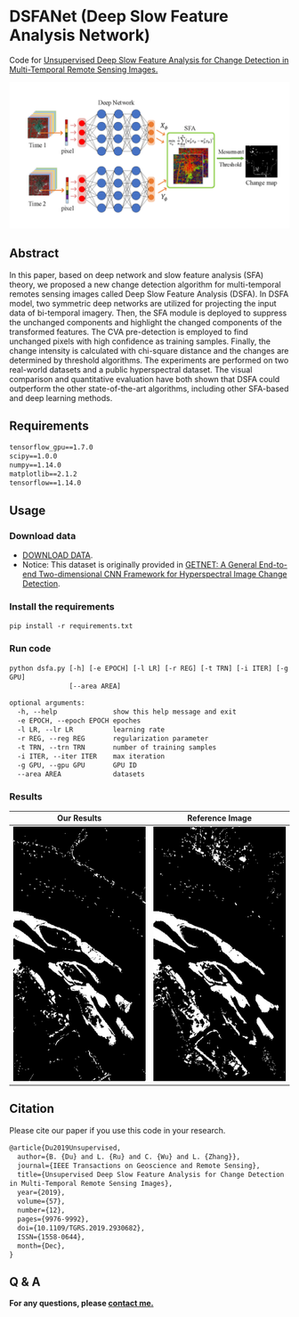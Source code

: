 # DSFANet (Deep Slow Feature Analysis Network)
Code for [Unsupervised Deep Slow Feature Analysis for Change Detection in Multi-Temporal Remote Sensing Images.](https://arxiv.org/abs/1812.00645)

<img src="./figures/dsfa.png">

## Abstract
In this paper, based on deep network and slow feature analysis (SFA) theory, we proposed a new change detection algorithm for multi-temporal remotes sensing images called Deep Slow Feature Analysis (DSFA). In DSFA model, two symmetric deep networks are utilized for projecting the input data of bi-temporal imagery. Then, the SFA module is deployed to suppress the unchanged components and highlight the changed components of the transformed features. The CVA pre-detection is employed to find unchanged pixels with high confidence as training samples. Finally, the change intensity is calculated with chi-square distance and the changes are determined by threshold algorithms. The experiments are performed on two real-world datasets and a public hyperspectral dataset. The visual comparison and quantitative evaluation have both shown that DSFA could outperform the other state-of-the-art algorithms, including other SFA-based and deep learning methods.


## Requirements

```
tensorflow_gpu==1.7.0
scipy==1.0.0
numpy==1.14.0
matplotlib==2.1.2
tensorflow==1.14.0
```

## Usage
### Download data
- [DOWNLOAD DATA](https://pan.baidu.com/s/1I_1o7RePylgjzxAPXZ6BMA).
- Notice: This dataset is originally provided in [GETNET: A General End-to-end Two-dimensional CNN Framework for Hyperspectral Image Change Detection](https://arxiv.org/abs/1905.01662).

### Install the requirements
```
pip install -r requirements.txt
```
### Run code
```
python dsfa.py [-h] [-e EPOCH] [-l LR] [-r REG] [-t TRN] [-i ITER] [-g GPU]
               [--area AREA]
```
```
optional arguments:
  -h, --help              show this help message and exit
  -e EPOCH, --epoch EPOCH epoches
  -l LR, --lr LR          learning rate
  -r REG, --reg REG       regularization parameter
  -t TRN, --trn TRN       number of training samples
  -i ITER, --iter ITER    max iteration
  -g GPU, --gpu GPU       GPU ID
  --area AREA             datasets

```
### Results
<center>

|  Our Results   | Reference Image  |
|  :----:  | :----:  |
| <img src="./results/change_map.png" >  | <img src="./results/change_ref.png"> |
</center>

## Citation
Please cite our paper if you use this code in your research.
```
@article{Du2019Unsupervised,
  author={B. {Du} and L. {Ru} and C. {Wu} and L. {Zhang}},
  journal={IEEE Transactions on Geoscience and Remote Sensing},
  title={Unsupervised Deep Slow Feature Analysis for Change Detection in Multi-Temporal Remote Sensing Images},
  year={2019},
  volume={57},
  number={12},
  pages={9976-9992},
  doi={10.1109/TGRS.2019.2930682},
  ISSN={1558-0644},
  month={Dec},
}
```

## Q & A
**For any questions, please [contact me.](mailto:rulixiang@outlook.com)**

